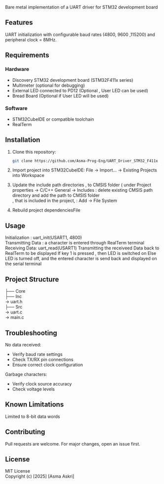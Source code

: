 Bare metal implementation  of a  UART driver for STM32 development board 
## Features
UART initialization with configurable baud rates (4800, 9600 ,115200) and peripheral clock = 8MHz.
## Requirements
### Hardware
- Discovery STM32 development board (STM32F411x series)
- Multimeter (optional for debugging)
- External LED connected to PD12 (Optional , User LED can be used)
- Bread Board (Optional if  User LED will be used)
  
### Software
- STM32CubeIDE or compatible toolchain
- RealTerm
  
## Installation
1. Clone this repository:
   ```bash
   git clone https://github.com/Asma-Prog-Eng/UART_Driver_STM32_F411x
   
2. Import project into STM32CubeIDE:
File → Import... → Existing Projects into Workspace

3. Update the include path directories ,  to CMSIS folder ( under Project properties -> C/C++ General -> Includes : delete existing CMSIS path directory and  add the path to CMSIS folder <br />,
   that is included in the project, : Add -> File System <br />

4. Rebuild project dependenciesFile 

## Usage
Initialization : uart_init(USART1, 4800) <br />
Transmitting Data : a character is entered through RealTerm terminal <br />
Receiving Data: uart_read(USART1)
Transmitting the receiveed Data back to RealTerm to be displayed
If key 1 is pressed , then LED is switched on
Else LED is turned off, and the entered character is send back and displayed  on the serial terminal

## Project Structure

├── Core<br />
├── Inc<br />  → uart.h <br />
├── Src<br /> → uart.c<br /> → main.c

## Troubleshooting

No data received: <br />
- Verify baud rate settings <br />
- Check TX/RX pin connections <br />
- Ensure correct clock configuration <br />

Garbage characters: <br />
- Verify clock source accuracy <br />
- Check voltage levels <br />

## Known Limitations
Limited to 8-bit data words

## Contributing
Pull requests are welcome. For major changes, open an issue first.

## License
MIT License <br />
Copyright (c) [2025] [Asma Askri]
